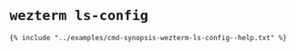 # `wezterm ls-config`

```console
{% include "../examples/cmd-synopsis-wezterm-ls-config--help.txt" %}
```

